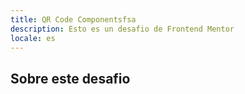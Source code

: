 ```yaml
---
title: QR Code Componentsfsa
description: Esto es un desafio de Frontend Mentor
locale: es
---
```


## Sobre este desafio
